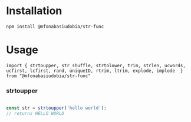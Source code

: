# Installation
```
npm install @mfonabasiudobia/str-func
```
# Usage
```
import { strtoupper, str_shuffle, strtolower, trim, strlen, ucwords, ucfirst, lcfirst, rand, uniqueID, rtrim, ltrim, explode, implode  } from "@mfonabasiudobia/str-func"
```

### strtoupper

```javascript

const str = strtoupper('hello world');
// returns HELLO WORLD
```
